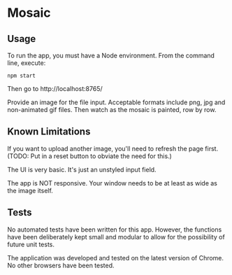 # Mosaic

## Usage

To run the app, you must have a Node environment. From the command line, execute:

    npm start

Then go to http://localhost:8765/

Provide an image for the file input. Acceptable formats include png, jpg and non-animated gif files. Then watch as the mosaic is painted, row by row.

## Known Limitations

If you want to upload another image, you'll need to refresh the page first. (TODO: Put in a reset button to obviate the need for this.)

The UI is very basic. It's just an unstyled input field.

The app is NOT responsive. Your window needs to be at least as wide as the image itself.

## Tests

No automated tests have been written for this app. However, the functions have been deliberately kept small and modular to allow for the possibility of future unit tests.

The application was developed and tested on the latest version of Chrome. No other browsers have been tested.
